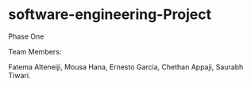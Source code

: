 # software-engineering-Project

Phase One 


Team Members: 

Fatema Alteneiji,
Mousa Hana,
Ernesto Garcia,
Chethan Appaji,
Saurabh Tiwari.
